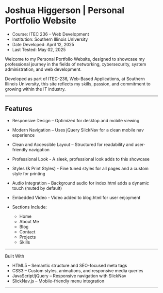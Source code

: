 # Joshua Higgerson | Personal Portfolio Website
- Course: ITEC 236 – Web Development
- Institution: Southern Illinois University
- Date Developed: April 12, 2025
- Last Tested: May 02, 2025

Welcome to my Personal Portfolio Website, 
designed to showcase my professional journey 
in the fields of networking, cybersecurity, 
system administration, and web development.

Developed as part of ITEC-236, Web-Based Applications, at Southern Illinois University, 
this site reflects my skills, passion, and commitment to growing within the IT industry.

---

## Features

- Responsive Design – Optimized for desktop and mobile viewing
- Modern Navigation – Uses jQuery SlickNav for a clean mobile nav experience
- Clean and Accessible Layout – Structured for readability and user-friendly navigation
- Professional Look - A sleek, professional look adds to this showcase
- Styles (& Print Styles) - Fine tuned styles for all pages and a custom style for printing
- Audio Integration – Background audio for index.html adds a dynamic touch (muted by default)
- Embedded Video - Video added to blog.html for user enjoyment

- Sections Include:
  - Home
  - About Me
  - Blog
  - Contact
  - Projects
  - Skills
    
---

Built With

- HTML5 – Semantic structure and SEO-focused meta tags
- CSS3 – Custom styles, animations, and responsive media queries
- JavaScript/jQuery – Responsive navigation with SlickNav
- SlickNav.js – Mobile-friendly menu integration

---
